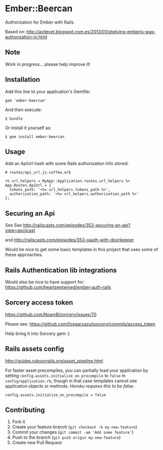 # Ember::Beercan

Authorization for Ember with Rails.

Based on: http://avitevet.blogspot.com.es/2013/01/shelving-emberjs-was-authorization-in.html

## Note

Work in progress... please help improve it!

## Installation

Add this line to your application's Gemfile:

    gem 'ember-beercan'

And then execute:

    $ bundle

Or install it yourself as:

    $ gem install ember-beercan

## Usage

Add an ApiUrl hash with some Rails authorization info stored:

```erb
# routes/api_url.js.coffee.erb

<% url_helpers = MyApp::Application.routes.url_helpers %>
App.Routes.ApiUrl = {
  tokens_path: '<%= url_helpers.tokens_path %>',
  authorization_path: '<%= url_helpers.authorization_path %>'
};
```

## Securing an Api

See See http://railscasts.com/episodes/352-securing-an-api?view=asciicast

and http://railscasts.com/episodes/353-oauth-with-doorkeeper

Would be nice to get some basic templates in this project that uses some of these approaches.

## Rails Authentication lib integrations

Would also be nice to have support for: https://github.com/heartsentwined/ember-auth-rails

## Sorcery access token

https://github.com/NoamB/sorcery/issues/70

Please see: https://github.com/fzagarzazu/sorcery/commits/access_token

Help bring it into Sorcery gem :)

## Rails assets config

http://guides.rubyonrails.org/asset_pipeline.html

For faster asset precompiles, you can partially load your application by setting `config.assets.initialize_on_precompile` to `false` in `config/application.rb`, though in that case templates cannot see application objects or methods. *Heroku requires this to be false.*

`config.assets.initialize_on_precompile = false`

## Contributing

1. Fork it
2. Create your feature branch (`git checkout -b my-new-feature`)
3. Commit your changes (`git commit -am 'Add some feature'`)
4. Push to the branch (`git push origin my-new-feature`)
5. Create new Pull Request
